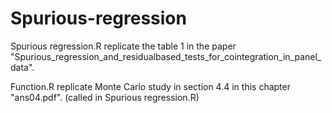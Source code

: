 # Spurious-regression

Spurious regression.R replicate the table 1 in the paper "Spurious_regression_and_residualbased_tests_for_cointegration_in_panel_data".

Function.R replicate Monte Carlo study in section 4.4 in this chapter "ans04.pdf". (called in Spurious regression.R)
